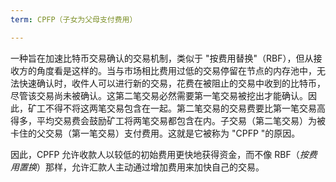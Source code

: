 ```yaml
---
term: CPFP（子女为父母支付费用）

---
```

一种旨在加速比特币交易确认的交易机制，类似于 "按费用替换"（RBF），但从接收方的角度看是这样的。当与市场相比费用过低的交易停留在节点的内存池中，无法快速确认时，收件人可以进行新的交易，花费在被阻止的交易中收到的比特币，尽管该交易尚未被确认。这第二笔交易必然需要第一笔交易被挖出才能确认。因此，矿工不得不将这两笔交易包含在一起。第二笔交易的交易费要比第一笔交易高得多，平均交易费会鼓励矿工将两笔交易都包含在内。子交易（第二笔交易）为被卡住的父交易（第一笔交易）支付费用。这就是它被称为 "CPFP "的原因。

因此，CPFP 允许收款人以较低的初始费用更快地获得资金，而不像 RBF（*按费用置换*）那样，允许汇款人主动通过增加费用来加快自己的交易。